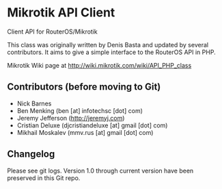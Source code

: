 # Mikrotik API Client
Client API for RouterOS/Mikrotik

This class was originally written 
by Denis Basta and updated by several contributors. 
It aims to give a simple interface to the RouterOS API in PHP.

Mikrotik Wiki page at http://wiki.mikrotik.com/wiki/API_PHP_class

## Contributors (before moving to Git)
* Nick Barnes
* Ben Menking (ben [at] infotechsc [dot] com)
* Jeremy Jefferson (http://jeremyj.com)
* Cristian Deluxe (djcristiandeluxe [at] gmail [dot] com)
* Mikhail Moskalev (mmv.rus [at] gmail [dot] com)

## Changelog

Please see git logs.  Version 1.0 through current version have been preserved in this Git repo.

